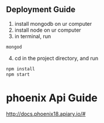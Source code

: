 ## Deployment Guide

1. install mongodb on ur computer
2. install node on ur computer
3. in terminal, run
```bash
mongod
```
4. cd in the project directory, and run
```bash
npm install
npm start
```

# phoenix Api Guide
http://docs.phoenix18.apiary.io/#
